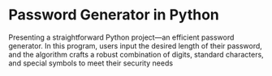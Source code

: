 # Password Generator in Python

Presenting a straightforward Python project—an efficient password generator. In this program, users input the desired length of their password, and the algorithm crafts a robust combination of digits, standard characters, and special symbols to meet their security needs
